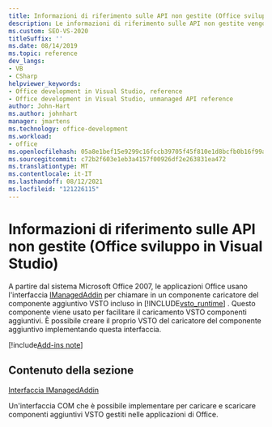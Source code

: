 ```yaml
---
title: Informazioni di riferimento sulle API non gestite (Office sviluppo in Visual Studio)
description: Le informazioni di riferimento sulle API non gestite vengono usate per facilitare il caricamento VSTO componenti aggiuntivi. È anche possibile creare il proprio VSTO del caricatore del componente aggiuntivo implementando questa interfaccia.
ms.custom: SEO-VS-2020
titleSuffix: ''
ms.date: 08/14/2019
ms.topic: reference
dev_langs:
- VB
- CSharp
helpviewer_keywords:
- Office development in Visual Studio, reference
- Office development in Visual Studio, unmanaged API reference
author: John-Hart
ms.author: johnhart
manager: jmartens
ms.technology: office-development
ms.workload:
- office
ms.openlocfilehash: 05a8e1bef15e9299c16fccb39705f45f810e1d8bcfb0b16f99aab9b82ae29708
ms.sourcegitcommit: c72b2f603e1eb3a4157f00926df2e263831ea472
ms.translationtype: MT
ms.contentlocale: it-IT
ms.lasthandoff: 08/12/2021
ms.locfileid: "121226115"
---
```

# <a name="unmanaged-api-reference-office-development-in-visual-studio"></a>Informazioni di riferimento sulle API non gestite (Office sviluppo in Visual Studio)

A partire dal sistema Microsoft Office 2007, le applicazioni Office usano l'interfaccia [IManagedAddin](../vsto/imanagedaddin-interface.md) per chiamare in un componente caricatore del componente aggiuntivo VSTO incluso in [!INCLUDE[vsto_runtime](../vsto/includes/vsto-runtime-md.md)] . Questo componente viene usato per facilitare il caricamento VSTO componenti aggiuntivi. È possibile creare il proprio VSTO del caricatore del componente aggiuntivo implementando questa interfaccia.

[!include[Add-ins note](includes/addinsnote.md)]

## <a name="in-this-section"></a>Contenuto della sezione

[Interfaccia IManagedAddin](../vsto/imanagedaddin-interface.md)

Un'interfaccia COM che è possibile implementare per caricare e scaricare componenti aggiuntivi VSTO gestiti nelle applicazioni di Office.
